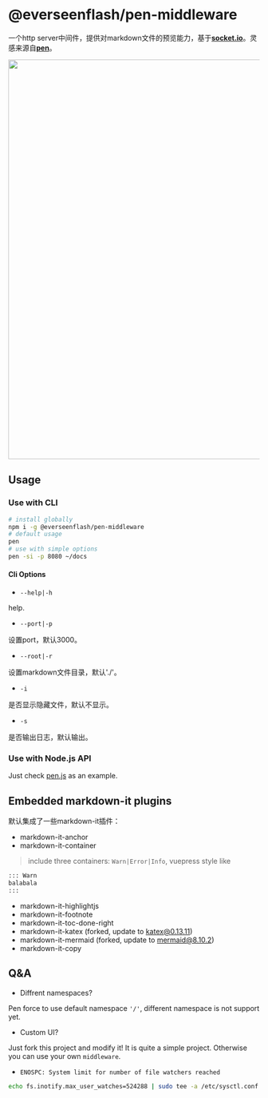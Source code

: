 # @everseenflash/pen-middleware

一个http server中间件，提供对markdown文件的预览能力，基于[**socket.io**](https://socket.io/)。灵感来源自[**pen**](https://github.com/utatti/pen)。

<image src="./demo.gif" width="800">

## Usage

### Use with CLI

```bash
# install globally
npm i -g @everseenflash/pen-middleware
# default usage
pen
# use with simple options
pen -si -p 8080 ~/docs
```

#### Cli Options

+ `--help|-h`

help.

+ `--port|-p`

设置port，默认3000。

+ `--root|-r`

设置markdown文件目录，默认'./'。

+ `-i`

是否显示隐藏文件，默认不显示。

+ `-s`

是否输出日志，默认输出。

### Use with Node.js API

Just check [pen.js](./pen.js) as an example.

## Embedded markdown-it plugins

默认集成了一些markdown-it插件：

+ markdown-it-anchor
+ markdown-it-container

> include three containers: `Warn|Error|Info`, vuepress style like

```md
::: Warn
balabala
:::
```

+ markdown-it-highlightjs
+ markdown-it-footnote
+ markdown-it-toc-done-right
+ markdown-it-katex (forked, update to katex@0.13.11)
+ markdown-it-mermaid (forked, update to mermaid@8.10.2)
+ markdown-it-copy

## Q&A

+ Diffrent namespaces?

Pen force to use default namespace `'/'`, different namespace is not support yet.

+ Custom UI?

Just fork this project and modify it! It is quite a simple project. Otherwise you can use your own `middleware`.

+ `ENOSPC: System limit for number of file watchers reached`

```bash
echo fs.inotify.max_user_watches=524288 | sudo tee -a /etc/sysctl.conf && sudo sysctl -p
```
